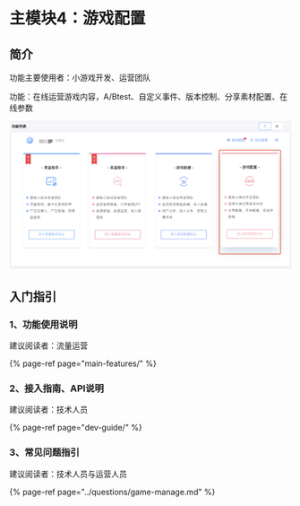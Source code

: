 # 主模块4：游戏配置

## 简介

功能主要使用者：小游戏开发、运营团队

功能：在线运营游戏内容，A/Btest、自定义事件、版本控制、分享素材配置、在线参数

![&#x5929;&#x5E55;-&#x6E38;&#x620F;&#x914D;&#x7F6E;&#x5165;&#x53E3;](../.gitbook/assets/image%20%2889%29.png)

## 入门指引

### 1、功能使用说明

建议阅读者：流量运营

{% page-ref page="main-features/" %}

### 2、接入指南、API说明

建议阅读者：技术人员

{% page-ref page="dev-guide/" %}

### 3、常见问题指引

建议阅读者：技术人员与运营人员

{% page-ref page="../questions/game-manage.md" %}



